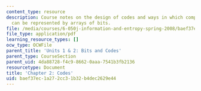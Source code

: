 ```yaml
---
content_type: resource
description: Course notes on the design of codes and ways in which complex objects
  can be represented by arrays of bits.
file: /media/courses/6-050j-information-and-entropy-spring-2008/baef37ec1a272cc31b32b4dec2629e44_MIT6_050JS08_chapter2.pdf
file_type: application/pdf
learning_resource_types: []
ocw_type: OCWFile
parent_title: 'Units 1 & 2: Bits and Codes'
parent_type: CourseSection
parent_uid: 4da88728-f4c9-8662-0aaa-7541b3fb2136
resourcetype: Document
title: 'Chapter 2: Codes'
uid: baef37ec-1a27-2cc3-1b32-b4dec2629e44
---
```

